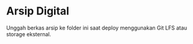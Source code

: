 # Arsip Digital

Unggah berkas arsip ke folder ini saat deploy menggunakan Git LFS atau storage eksternal.